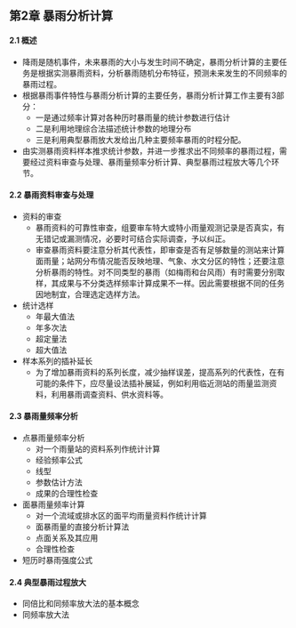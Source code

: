 ## 第2章 暴雨分析计算
#### 2.1 概述
- 降雨是随机事件，未来暴雨的大小与发生时间不确定，暴雨分析计算的主要任务是根据实测暴雨资料，分析暴雨随机分布特征，预测未来发生的不同频率的暴雨过程。
- 根据暴雨事件特性与暴雨分析计算的主要任务，暴雨分析计算工作主要有3部分：
	- 一是通过频率计算对各种历时暴雨量的统计参数进行估计
	- 二是利用地理综合法描述统计参数的地理分布
	- 三是利用典型暴雨放大发给出几种主要频率暴雨的时程分配。
- 由实测暴雨资料样本推求统计参数，并进一步推求出不同频率的暴雨过程，需要经过资料审查与处理、暴雨量频率分析计算、典型暴雨过程放大等几个环节。
#### 2.2 暴雨资料审查与处理
- 资料的审查
	- 暴雨资料的可靠性审查，组要审车特大或特小雨量观测记录是否真实，有无错记或漏测情况，必要时可结合实际调查，予以纠正。
	- 审查暴雨资料要注意分析其代表性，即审查是否有足够数量的测站来计算面雨量；站网分布情况能否反映地理、气象、水文分区的特性；还要注意分析暴雨的特性。对不同类型的暴雨（如梅雨和台风雨）有时需要分别取样，其成果与不分类选样频率计算成果不一样。因此需要根据不同的任务因地制宜，合理选定选样方法。
- 统计选样
	- 年最大值法
	- 年多次法
	- 超定量法
	- 超大值法
- 样本系列的插补延长
	- 为了增加暴雨资料的系列长度，减少抽样误差，提高系列的代表性，在有可能的条件下，应尽量设法插补展延，例如利用临近测站的雨量监测资料，利用暴雨调查资料、供水资料等。
#### 2.3 暴雨量频率分析
- 点暴雨量频率分析
	- 对一个雨量站的资料系列作统计计算
	- 经验频率公式
	- 线型
	- 参数估计方法
	- 成果的合理性检查
- 面暴雨量频率计算
	- 对一个流域或排水区的面平均雨量资料作统计计算
	- 面暴雨量的直接分析计算法
	- 点面关系及其应用
	- 合理性检查
- 短历时暴雨强度公式
#### 2.4 典型暴雨过程放大
- 同倍比和同频率放大法的基本概念
- 同频率放大法
